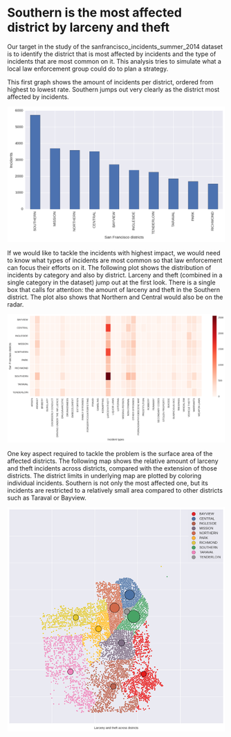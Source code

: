 # Southern is the most affected district by larceny and theft

Our target in the study of the sanfrancisco_incidents_summer_2014 dataset is to identify the district that is most affected by incidents and the type of incidents that are most common on it. This analysis tries to simulate what a local law enforcement group could do to plan a strategy.

This first graph shows the amount of incidents per district, ordered from highest to lowest rate. Southern jumps out very clearly as the district most affected by incidents.

![Incident distribution by districts](districts.png "Incident distribution by districts")

If we would like to tackle the incidents with highest impact, we would need to know what types of incidents are most common so that law enforcement can focus their efforts on it. The following plot shows the distribution of incidents by category and also by district. Larceny and theft (combined in a single category in the dataset) jump out at the first look. There is a single box that calls for attention: the amount of larceny and theft in the Southern district. The plot also shows that Northern and Central would also be on the radar.

![Incident distribution by districts and category](heatmap.png "Incident distribution by districts and category")

One key aspect required to tackle the problem is the surface area of the affected districts. The following map shows the relative amount of larceny and theft incidents across districts, compared with the extension of those districts. The district limits in underlying map are plotted by coloring individual incidents. Southern is not only the most affected one, but its incidents are restricted to a relatively small area compared to other districts such as Taraval or Bayview.

![Larceny and theft across districts](map_districts.png "Larceny and theft across districts")
